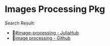 # Images Processing Pkg

Search Result:
- 🔗[#image-processing - JuliaHub](https://juliahub.com/ui/Search?t=image-processing)
- 🔗[image processing - Github](https://github.com/search?q=image+processing+language%3AJulia+&type=repositories)
